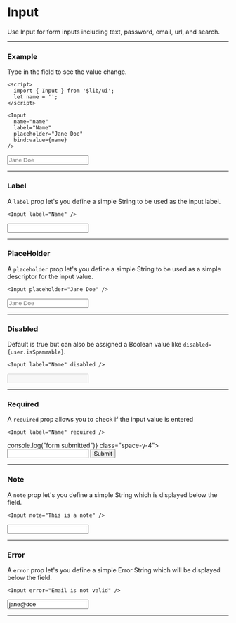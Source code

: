 <script>
	import { Input, Button } from '$lib/ui';
  import Tables from './Tables.svelte';
  let name = '';
</script>

# Input

Use Input for form inputs including text, password, email, url, and search.

---

### Example

Type in the field to see the value change.

```svelte
<script>
  import { Input } from '$lib/ui';
  let name = '';
</script>

<Input 
  name="name" 
  label="Name" 
  placeholder="Jane Doe"
  bind:value={name} 
/>
```
<Input 
  name="name" 
  label="Name" 
  placeholder="Jane Doe"
  bind:value={name} 
/>

---

### Label

A `label` prop let's you define a simple String to be used as the input label.

```svelte
<Input label="Name" />
```
<Input label="Name" />

---

### PlaceHolder

A `placeholder` prop let's you define a simple String to be used as a simple descriptor for the input value.

```svelte
<Input placeholder="Jane Doe" />
```
<Input label="Name" placeholder="Jane Doe" />

---

### Disabled

Default is true but can also be assigned a Boolean value like `disabled={user.isSpammable}`.

```svelte
<Input label="Name" disabled />
```
<Input label="Name" disabled />

---

### Required

A `required` prop allows you to check if the input value is entered

```svelte
<Input label="Name" required />
```
<form on:submit|preventDefault={() => console.log("form submitted")} class="space-y-4">
  <Input label="Name" required />
  <Button size="sm" type="submit">Submit</Button>
</form>

---

### Note

A `note` prop let's you define a simple String which is displayed below the field.

```svelte
<Input note="This is a note" />
```
<Input note="This is a note" />

---

### Error

A `error` prop let's you define a simple Error String which will be displayed below the field.

```svelte
<Input error="Email is not valid" />
```
<Input value="jane@doe" error="Email is not valid" />

---

<Tables />